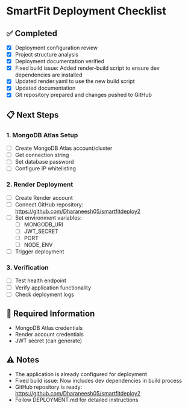 # SmartFit Deployment Checklist

## ✅ Completed
- [x] Deployment configuration review
- [x] Project structure analysis
- [x] Deployment documentation verified
- [x] Fixed build issue: Added render-build script to ensure dev dependencies are installed
- [x] Updated render.yaml to use the new build script
- [x] Updated documentation
- [x] Git repository prepared and changes pushed to GitHub

## 📋 Next Steps

### 1. MongoDB Atlas Setup
- [ ] Create MongoDB Atlas account/cluster
- [ ] Get connection string
- [ ] Set database password
- [ ] Configure IP whitelisting

### 2. Render Deployment
- [ ] Create Render account
- [ ] Connect GitHub repository: https://github.com/Dharaneesh05/smartfitdeploy2
- [ ] Set environment variables:
  - [ ] MONGODB_URI
  - [ ] JWT_SECRET
  - [ ] PORT
  - [ ] NODE_ENV
- [ ] Trigger deployment

### 3. Verification
- [ ] Test health endpoint
- [ ] Verify application functionality
- [ ] Check deployment logs

## 🔑 Required Information
- MongoDB Atlas credentials
- Render account credentials
- JWT secret (can generate)

## ⚠️ Notes
- The application is already configured for deployment
- Fixed build issue: Now includes dev dependencies in build process
- GitHub repository is ready: https://github.com/Dharaneesh05/smartfitdeploy2
- Follow DEPLOYMENT.md for detailed instructions
